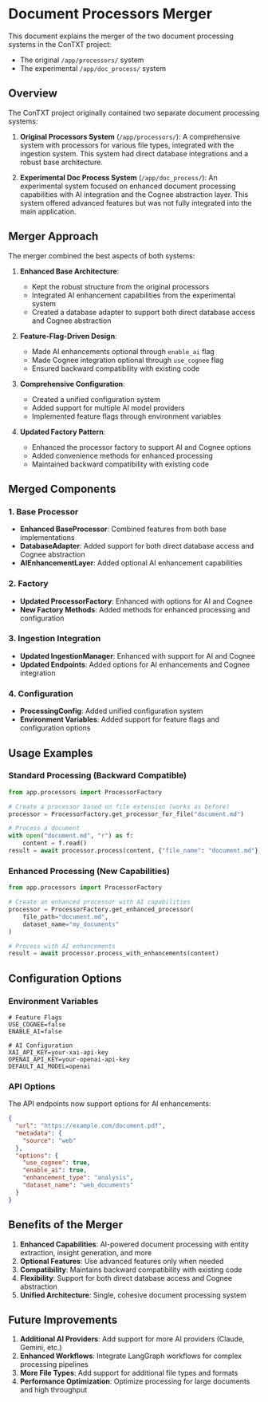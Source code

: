 # Document Processors Merger

This document explains the merger of the two document processing systems in the ConTXT project:
- The original `/app/processors/` system 
- The experimental `/app/doc_process/` system

## Overview

The ConTXT project originally contained two separate document processing systems:

1. **Original Processors System** (`/app/processors/`): A comprehensive system with processors for various file types, integrated with the ingestion system. This system had direct database integrations and a robust base architecture.

2. **Experimental Doc Process System** (`/app/doc_process/`): An experimental system focused on enhanced document processing capabilities with AI integration and the Cognee abstraction layer. This system offered advanced features but was not fully integrated into the main application.

## Merger Approach

The merger combined the best aspects of both systems:

1. **Enhanced Base Architecture**:
   - Kept the robust structure from the original processors
   - Integrated AI enhancement capabilities from the experimental system
   - Created a database adapter to support both direct database access and Cognee abstraction

2. **Feature-Flag-Driven Design**:
   - Made AI enhancements optional through `enable_ai` flag
   - Made Cognee integration optional through `use_cognee` flag
   - Ensured backward compatibility with existing code

3. **Comprehensive Configuration**:
   - Created a unified configuration system
   - Added support for multiple AI model providers
   - Implemented feature flags through environment variables

4. **Updated Factory Pattern**:
   - Enhanced the processor factory to support AI and Cognee options
   - Added convenience methods for enhanced processing
   - Maintained backward compatibility with existing code

## Merged Components

### 1. Base Processor

- **Enhanced BaseProcessor**: Combined features from both base implementations
- **DatabaseAdapter**: Added support for both direct database access and Cognee abstraction
- **AIEnhancementLayer**: Added optional AI enhancement capabilities

### 2. Factory

- **Updated ProcessorFactory**: Enhanced with options for AI and Cognee
- **New Factory Methods**: Added methods for enhanced processing and configuration

### 3. Ingestion Integration

- **Updated IngestionManager**: Enhanced with support for AI and Cognee
- **Updated Endpoints**: Added options for AI enhancements and Cognee integration

### 4. Configuration

- **ProcessingConfig**: Added unified configuration system
- **Environment Variables**: Added support for feature flags and configuration options

## Usage Examples

### Standard Processing (Backward Compatible)

```python
from app.processors import ProcessorFactory

# Create a processor based on file extension (works as before)
processor = ProcessorFactory.get_processor_for_file("document.md")

# Process a document
with open("document.md", "r") as f:
    content = f.read()
result = await processor.process(content, {"file_name": "document.md"})
```

### Enhanced Processing (New Capabilities)

```python
from app.processors import ProcessorFactory

# Create an enhanced processor with AI capabilities
processor = ProcessorFactory.get_enhanced_processor(
    file_path="document.md",
    dataset_name="my_documents"
)

# Process with AI enhancements
result = await processor.process_with_enhancements(content)
```

## Configuration Options

### Environment Variables

```
# Feature Flags
USE_COGNEE=false
ENABLE_AI=false

# AI Configuration
XAI_API_KEY=your-xai-api-key
OPENAI_API_KEY=your-openai-api-key
DEFAULT_AI_MODEL=openai
```

### API Options

The API endpoints now support options for AI enhancements:

```json
{
  "url": "https://example.com/document.pdf",
  "metadata": {
    "source": "web"
  },
  "options": {
    "use_cognee": true,
    "enable_ai": true,
    "enhancement_type": "analysis",
    "dataset_name": "web_documents"
  }
}
```

## Benefits of the Merger

1. **Enhanced Capabilities**: AI-powered document processing with entity extraction, insight generation, and more
2. **Optional Features**: Use advanced features only when needed
3. **Compatibility**: Maintains backward compatibility with existing code
4. **Flexibility**: Support for both direct database access and Cognee abstraction
5. **Unified Architecture**: Single, cohesive document processing system

## Future Improvements

1. **Additional AI Providers**: Add support for more AI providers (Claude, Gemini, etc.)
2. **Enhanced Workflows**: Integrate LangGraph workflows for complex processing pipelines
3. **More File Types**: Add support for additional file types and formats
4. **Performance Optimization**: Optimize processing for large documents and high throughput 